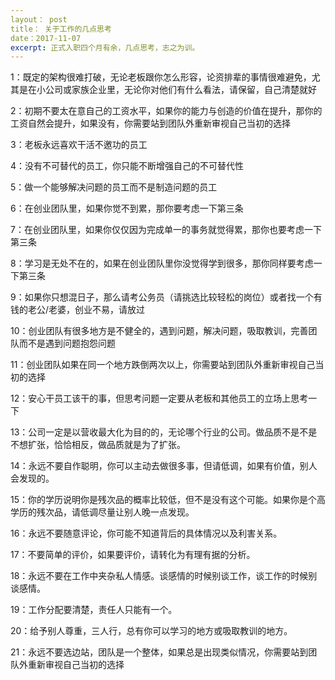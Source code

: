 ```yaml
---
layout： post
title： 关于工作的几点思考
date：2017-11-07
excerpt: 正式入职四个月有余，几点思考，志之为训。
---
```




1：既定的架构很难打破，无论老板跟你怎么形容，论资排辈的事情很难避免，尤其是在小公司或家族企业里，无论你对他们有什么看法，请保留，自己清楚就好

2：初期不要太在意自己的工资水平，如果你的能力与创造的价值在提升，那你的工资自然会提升，如果没有，你需要站到团队外重新审视自己当初的选择

3：老板永远喜欢干活不邀功的员工

4：没有不可替代的员工，你只能不断增强自己的不可替代性

5：做一个能够解决问题的员工而不是制造问题的员工

6：在创业团队里，如果你觉不到累，那你要考虑一下第三条

7：在创业团队里，如果你仅仅因为完成单一的事务就觉得累，那你也要考虑一下第三条

8：学习是无处不在的，如果在创业团队里你没觉得学到很多，那你同样要考虑一下第三条

9：如果你只想混日子，那么请考公务员（请挑选比较轻松的岗位）或者找一个有钱的老公/老婆，创业不易，请放过

10：创业团队有很多地方是不健全的，遇到问题，解决问题，吸取教训，完善团队而不是遇到问题抱怨问题

11：创业团队如果在同一个地方跌倒两次以上，你需要站到团队外重新审视自己当初的选择

12：安心干员工该干的事，但思考问题一定要从老板和其他员工的立场上思考一下

13：公司一定是以营收最大化为目的的，无论哪个行业的公司。做品质不是不是不想扩张，恰恰相反，做品质就是为了扩张。

14：永远不要自作聪明，你可以主动去做很多事，但请低调，如果有价值，别人会发现的。

15：你的学历说明你是残次品的概率比较低，但不是没有这个可能。如果你是个高学历的残次品，请低调尽量让别人晚一点发现。

16：永远不要随意评论，你可能不知道背后的具体情况以及利害关系。

17：不要简单的评价，如果要评价，请转化为有理有据的分析。

18：永远不要在工作中夹杂私人情感。谈感情的时候别谈工作，谈工作的时候别谈感情。

19：工作分配要清楚，责任人只能有一个。

20：给予别人尊重，三人行，总有你可以学习的地方或吸取教训的地方。

21：永远不要选边站，团队是一个整体，如果总是出现类似情况，你需要站到团队外重新审视自己当初的选择